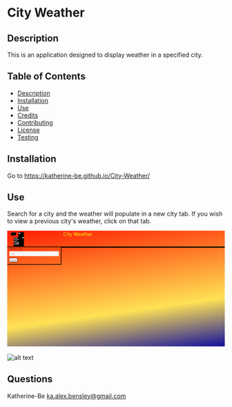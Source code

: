 
# City Weather
    
## Description
This is an application designed to display weather in a specified city.

## Table of Contents
- [Description](#description)
- [Installation](#installation)
- [Use](#use)    
- [Credits](#credits)
- [Contributing](#contributing)
- [License](#license)
- [Testing](#testing)

    
## Installation
Go to https://katherine-be.github.io/City-Weather/
    
## Use
Search for a city and the weather will populate in a new city tab. If you wish to view a previous city's weather, click on that tab.


![alt text](./assets/images/City_Weather_Demo.gif)

![ alt text ](https://img.shields.io/badge/Creator-KAT-pink)

## Questions
Katherine-Be
ka.alex.bensley@gmail.com
